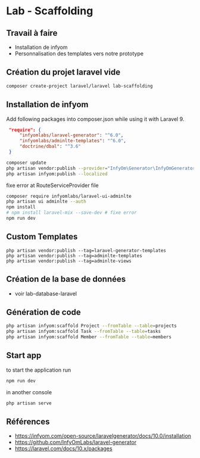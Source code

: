 # Lab - Scaffolding

## Travail à faire 

- Installation de infyom
- Personnalisation des templates vers notre prototype

## Création du projet laravel vide 

````bash
composer create-project laravel/laravel lab-scaffolding
````

## Installation de infyom

Add following packages into composer.json while using it with Laravel 9.


```json
 "require": {
     "infyomlabs/laravel-generator": "^6.0",
     "infyomlabs/adminlte-templates": "^6.0",
     "doctrine/dbal": "^3.6"
 }
 ```

 ```bash
composer update
php artisan vendor:publish --provider="InfyOm\Generator\InfyOmGeneratorServiceProvider"
php artisan infyom:publish --localized
```

fixe error at RouteServiceProvider file 


```bash
composer require infyomlabs/laravel-ui-adminlte
php artisan ui adminlte --auth
npm install
# npm install laravel-mix --save-dev # fixe error
npm run dev
```

## Custom Templates
````
php artisan vendor:publish --tag=laravel-generator-templates
php artisan vendor:publish --tag=adminlte-templates
php artisan vendor:publish --tag=adminlte-views
````


## Création de la base de données 
 - voir lab-database-laravel

## Génération de code

```bash
php artisan infyom:scaffold Project --fromTable --table=projects
php artisan infyom:scaffold Task --fromTable --table=tasks
php artisan infyom:scaffold Member --fromTable --table=members
```
 
## Start app

to start the application run 

````bash
npm run dev
````
in another console 

````bash
php artisan serve
````

## Références 
- https://infyom.com/open-source/laravelgenerator/docs/10.0/installation
- https://github.com/InfyOmLabs/laravel-generator
- https://laravel.com/docs/10.x/packages